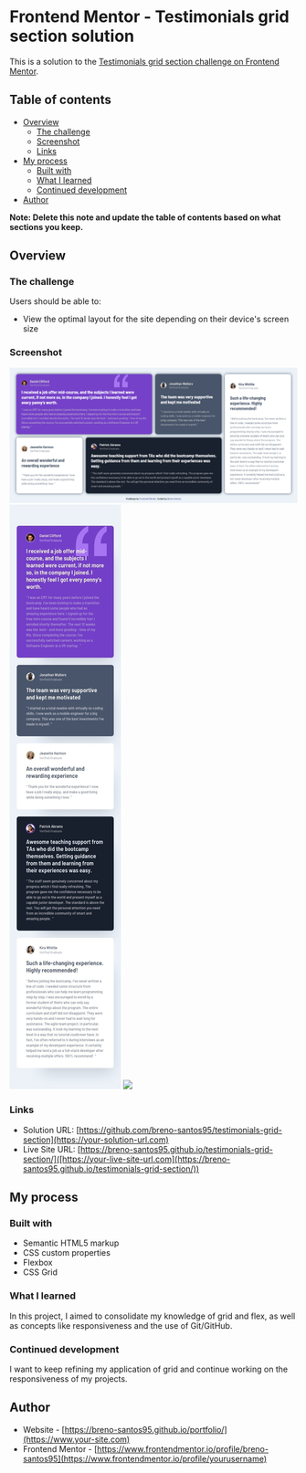 # Frontend Mentor - Testimonials grid section solution

This is a solution to the [Testimonials grid section challenge on Frontend Mentor](https://www.frontendmentor.io/challenges/testimonials-grid-section-Nnw6J7Un7).

## Table of contents

- [Overview](#overview)
  - [The challenge](#the-challenge)
  - [Screenshot](#screenshot)
  - [Links](#links)
- [My process](#my-process)
  - [Built with](#built-with)
  - [What I learned](#what-i-learned)
  - [Continued development](#continued-development)
- [Author](#author)


**Note: Delete this note and update the table of contents based on what sections you keep.**

## Overview

### The challenge

Users should be able to:

- View the optimal layout for the site depending on their device's screen size

### Screenshot

![](./design/grid.png)
![](./design/mobile-design.jpg)
![](./design/grid-section.gif)



### Links

- Solution URL: [https://github.com/breno-santos95/testimonials-grid-section](https://your-solution-url.com)
- Live Site URL: [https://breno-santos95.github.io/testimonials-grid-section/]([https://your-live-site-url.com](https://breno-santos95.github.io/testimonials-grid-section/))

## My process

### Built with

- Semantic HTML5 markup
- CSS custom properties
- Flexbox
- CSS Grid


### What I learned

In this project, I aimed to consolidate my knowledge of grid and flex, as well as concepts like responsiveness and the use of Git/GitHub.

### Continued development

I want to keep refining my application of grid and continue working on the responsiveness of my projects.



## Author

- Website - [https://breno-santos95.github.io/portfolio/](https://www.your-site.com)
- Frontend Mentor - [https://www.frontendmentor.io/profile/breno-santos95](https://www.frontendmentor.io/profile/yourusername)





